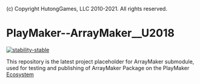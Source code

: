 (c) Copyright HutongGames, LLC 2010-2021. All rights reserved.

# PlayMaker--ArrayMaker__U2018

[![stability-stable](https://img.shields.io/badge/stability-stable-green.svg)](https://hutonggames.com/)

This repository is the latest project placeholder for ArrayMaker submodule, used for testing and publishing of ArrayMaker Package on the PlayMaker [Ecosystem](https://hutonggames.fogbugz.com/default.asp?W1181)
